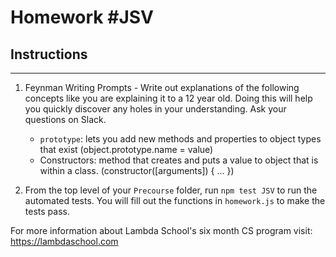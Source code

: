 # Homework #JSV

## Instructions
---
1. Feynman Writing Prompts - Write out explanations of the following concepts like you are explaining it to a 12 year old.  Doing this will help you quickly discover any holes in your understanding.  Ask your questions on Slack.

	* `prototype`: lets you add new methods and properties to object types that exist (object.prototype.name = value)
	* Constructors: method that creates and puts a value to object that is within a class. (constructor([arguments]) { ... })

2. From the top level of your `Precourse` folder, run `npm test JSV` to run the automated tests. You will fill out the functions in `homework.js` to make the tests pass.

For more information about Lambda School's six month CS program visit: https://lambdaschool.com
